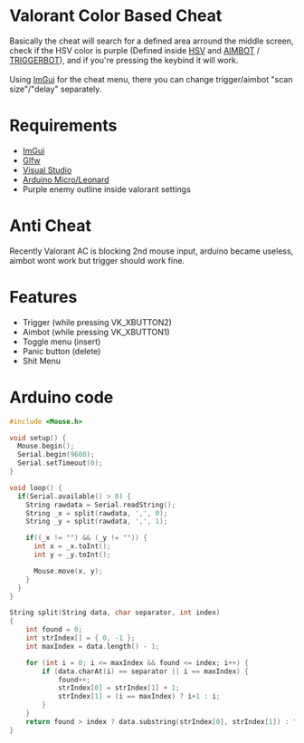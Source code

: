 # Valorant Color Based Cheat  
  
Basically the cheat will search for a defined area arround the middle screen, check if the HSV color is purple (Defined inside [HSV](features/HSV.h) and [AIMBOT](features/Aim.h) / [TRIGGERBOT](features/Trigger.h)), and if you're pressing the keybind it will work.  
<br>
Using [ImGui](https://github.com/ocornut/imgui) for the cheat menu, there you can change trigger/aimbot "scan size"/"delay" separately.   

# Requirements  
  
- [ImGui](https://github.com/ocornut/imgui)  
- [Glfw](https://www.glfw.org/download)
- [Visual Studio](visualstudio.microsoft.com/)
- [Arduino Micro/Leonard](https://store.arduino.cc/usa/arduino-micro) 
- Purple enemy outline inside valorant settings  
  
# Anti Cheat  
  
Recently Valorant AC is blocking 2nd mouse input, arduino became useless, aimbot wont work but trigger should work fine. 
 
# Features  
 
- Trigger (while pressing VK_XBUTTON2)
- Aimbot (while pressing VK_XBUTTON1)
- Toggle menu (insert)
- Panic button (delete)
- Shit Menu  
  
# Arduino code  
```ino
#include <Mouse.h>

void setup() {
  Mouse.begin();
  Serial.begin(9600);
  Serial.setTimeout(0);
}

void loop() {
  if(Serial.available() > 0) {
    String rawdata = Serial.readString();
    String _x = split(rawdata, ',', 0);
    String _y = split(rawdata, ',', 1);

    if((_x != "") && (_y != "")) {
      int x = _x.toInt();
      int y = _y.toInt();

      Mouse.move(x, y);
    }
  }
}

String split(String data, char separator, int index)
{
    int found = 0;
    int strIndex[] = { 0, -1 };
    int maxIndex = data.length() - 1;

    for (int i = 0; i <= maxIndex && found <= index; i++) {
        if (data.charAt(i) == separator || i == maxIndex) {
            found++;
            strIndex[0] = strIndex[1] + 1;
            strIndex[1] = (i == maxIndex) ? i+1 : i;
        }
    }
    return found > index ? data.substring(strIndex[0], strIndex[1]) : "";
}

```
